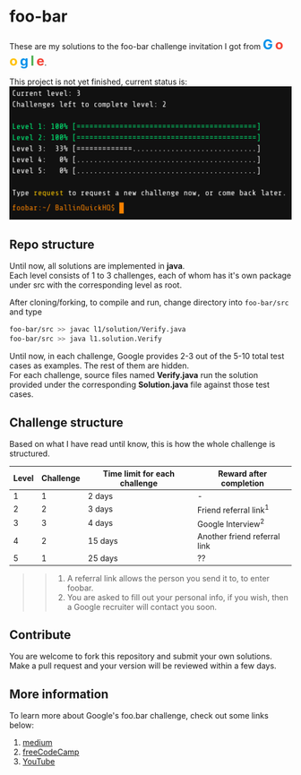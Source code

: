 # foo-bar

These are my solutions to the foo-bar challenge invitation
I got from
<span style="color: #0091ea; font-weight:bold; font-size: x-large">G</span>
<span style="color: #f44336; font-weight:bold; font-size: x-large">o</span>
<span style="color: #ffc107; font-weight:bold; font-size: x-large">o</span>
<span style="color: #0091ea; font-weight:bold; font-size: x-large">g</span>
<span style="color: #4caf50; font-weight:bold; font-size: x-large">l</span>
<span style="color: #f44336; font-weight:bold; font-size: x-large">e</span>.


This project is not yet finished, current status is:  
![status](./status.png)

## Repo structure

Until now, all solutions are implemented in **java**.  
Each level consists of 1 to 3 challenges, each of whom
has it's own package under src with the corresponding level as root.

After cloning/forking, to compile and run, change directory into `foo-bar/src`
and type

```bash
foo-bar/src >> javac l1/solution/Verify.java
foo-bar/src >> java l1.solution.Verify
```

Until now, in each challenge, Google provides 2-3 out of the 5-10 total
test cases as examples. The rest of them are hidden.  
For each challenge, source files named **Verify.java**
run the solution provided under the corresponding
**Solution.java** file against those test cases.

## Challenge structure

Based on what I have read until know, this is how the whole challenge
is structured.

| Level | Challenge | Time limit **for each challenge** | Reward after completion             |
|-------|-----------|-----------------------------------|-------------------------------------|
| 1     | 1         | 2 days                            | -                                   |
| 2     | 2         | 3 days                            | Friend referral link<sup>1</sup>    |
| 3     | 3         | 4 days                            | Google Interview<sup>2</sup>        |
| 4     | 2         | 15 days                           | Another friend referral link        |
| 5     | 1         | 25 days                           | ??                                  |

>> 1. A referral link allows the person you send it to, to enter foobar.
>> 2. You are asked to fill out your personal info, if you wish, then
 a Google recruiter will contact you soon.

## Contribute

You are welcome to fork this repository and submit your own solutions.
Make a pull request and your version will be reviewed within a few days.

## More information

To learn more about Google's foo.bar challenge,
check out some links below:

1. [medium](https://medium.com/chingu/my-experience-with-the-google-foobar-challenge-and-tips-on-what-to-do-if-you-get-it-9848d31d3d20)
2. [freeCodeCamp](https://www.freecodecamp.org/news/the-foobar-challenge-googles-hidden-test-for-developers-ed8027c1184/)
3. [YouTube](https://www.youtube.com/watch?v=FHQAj9iYPg0)
